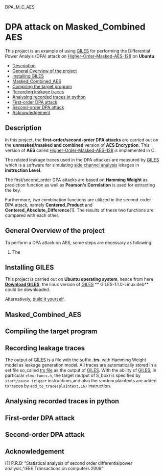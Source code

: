 DPA_M_C_AES
# DPA attack on Masked_Combined AES

This project is an example of using [GILES](https://github.com/sca-research/GILES) for performing the Differential Power Analyis (DPA) attack on [Higher-Order-Masked-AES-128](https://github.com/knarfrank/Higher-Order-Masked-AES-128) on **Ubuntu**.


 <!-- toc -->

- [Description](#description)
- [General Overview of the project](#general-overview-of-the-project)
- [Installing GILES](#installing-GILES)
- [Masked_Combined_AES](#masked-combined-AES)
- [Compiling the target program](#Compiling-the-target-program)
- [Recording leakage traces](#recording-leakage-traces)
- [Analysing recorded traces in python](#analysing-recorded-traces-in-python)
- [First-order DPA attack](#first-order-dpa-attack)
- [Second-order DPA attack](#second-order-dpa-attack)
- [Acknowledgement](#acknowledgement)

<!-- tocstop -->

## Description

In this project, the **first-order/second-order DPA attacks** are carried out on the **unmasked/masked and combined** version of **AES Encryption**. This version of **AES** called [Higher-Order-Masked-AES-128](https://github.com/knarfrank/Higher-Order-Masked-AES-128) is implemented in C. 

The related leakage traces used in the DPA attackes are measured by [GILES](https://github.com/sca-research/GILES) which is a software for simulating [side channel analysis](https://en.wikipedia.org/wiki/Side-channel_attack) lekages in **instruction Level**.

The first/second_order DPA attacks are based on **Hamming Weight** as prediction function as well as **Pearson's Correlation** is used for extracting the key.

Furthermore, two combination functions are utilized in the second-order DPA attack, namely **Centered_Product** and **Centered_Absolute_Difference**[1]. The results of these two functions are compared with each other.

## General Overview of the project
To perform a DPA attack on AES, some steps are necessary as following:
1) The 

## Installing GILES
This project is carried out on **Ubuntu operating system**, hence from here **[Download GILES](https://github.com/bristol-sca/GILES/releases)**, the linux version of [GILES](https://github.com/sca-research/GILES) ** GILES-1.1.0-Linux.deb** could be downloaded.


Alternatively, [build it yourself](#building).

## Masked_Combined_AES

## Compiling the target program

## Recording leakage traces
The output of [GILES](https://github.com/sca-research/GILES) is a file with the suffix **.trs**.
with Hamming Weight model as leakage generation model. All traces are automatically stored in a set file so_called [trs file](https://www.riscure.com/security-tools/inspector-sca/) as the output of [GILES](https://github.com/sca-research/GILES). 
With the ability of [GILES](https://github.com/sca-research/GILES), in particular `elmo-funcs.h`, the target  (output of S_box) is specified by `start/pause trigger` instructions,and also the random plaintexts are added to traces by `add_to_trace(plaintext,16)` instruction.


## Analysing recorded traces in python


## First-order DPA attack

## Second-order DPA attack

## Acknowledgement

[1] P.R.B: “Statistical analysis of second order differentialpower analysis,”IEEE Transactions on computers 2009"
